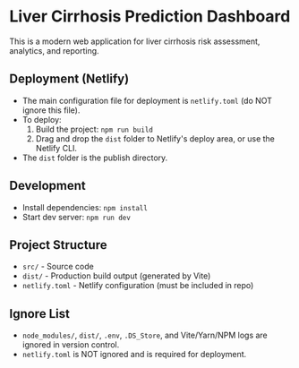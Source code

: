 # Liver Cirrhosis Prediction Dashboard

This is a modern web application for liver cirrhosis risk assessment, analytics, and reporting.

## Deployment (Netlify)

- The main configuration file for deployment is `netlify.toml` (do NOT ignore this file).
- To deploy:
  1. Build the project: `npm run build`
  2. Drag and drop the `dist` folder to Netlify's deploy area, or use the Netlify CLI.
- The `dist` folder is the publish directory.

## Development

- Install dependencies: `npm install`
- Start dev server: `npm run dev`

## Project Structure
- `src/` - Source code
- `dist/` - Production build output (generated by Vite)
- `netlify.toml` - Netlify configuration (must be included in repo)

## Ignore List
- `node_modules/`, `dist/`, `.env`, `.DS_Store`, and Vite/Yarn/NPM logs are ignored in version control.
- `netlify.toml` is NOT ignored and is required for deployment. 